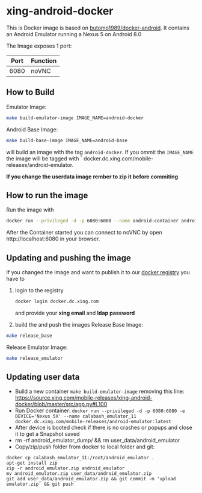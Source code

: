 # xing-android-docker
This is Docker image is based on [butomo1989/docker-android](https://github.com/butomo1989/docker-android).
It contains an Android Emulator running a Nexus 5 on Android 8.0

The Image exposes 1 port:

| Port | Function       |
|------|----------------|
| 6080 | noVNC          |

## How to Build
Emulator Image:  
```sh
make build-emulator-image IMAGE_NAME=android-docker
```
Android Base Image:  
```sh
make build-base-image IMAGE_NAME=android-base
```
will build an image with the tag `android-docker`. If you ommit the `IMAGE_NAME` the image will be tagged with ` docker.dc.xing.com/mobile-releases/android-emulator.

**If you change the userdata image rember to zip it before commiting**

## How to run the image
Run the image with
```sh
docker run --privileged -d -p 6080:6080 --name android-container android-docker
```

After the Container started you can connect to noVNC by open http://localhost:6080 in your browser.

## Updating and pushing the image
If you changed the image and want to publish it to our [docker registry](https://registry.dc.xing.com/home) you have to

1. login to the registry
    ```sh
    docker login docker.dc.xing.com
    ```
    and provide your **xing email** and **ldap password**

2. build the and push the images
Release Base Image:  
```sh
make release_base
```
Release Emulator Image:  
```sh
make release_emulator
```

## Updating user data
- Build a new container `make build-emulator-image`  removing this line: https://source.xing.com/mobile-releases/xing-android-docker/blob/master/src/app.py#L100
- Run Docker container: `docker run --privileged -d -p 6080:6080 -e DEVICE='Nexus 5X' --name calabash_emulator_11 docker.dc.xing.com/mobile-releases/android-emulator:latest`
- After device is booted check if there is no crashes or popups and close it to get a Snapshot saved
- rm -rf android_emulator_dump/ && rm user_data/android_emulator
- Copy/zip/push folder from docker to local folder and git:   
```
docker cp calabash_emulator_11:/root/android_emulator .  
apt-get install zip  
zip -r android_emulator.zip android_emulator  
mv android_emulator.zip user_data/android_emulator.zip  
git add user_data/android_emulator.zip && git commit -m 'upload emulator.zip' && git push  
```
